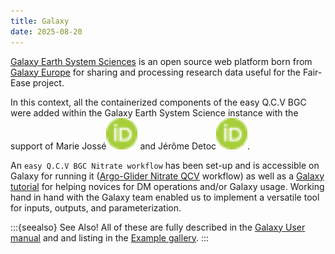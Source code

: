 ```yaml
---
title: Galaxy
date: 2025-08-20
---
```


[Galaxy Earth System Sciences](https://earth-system.usegalaxy.eu/) is an open source web platform born from [Galaxy Europe](https://galaxyproject.org/) for sharing and processing research data useful for the Fair-Ease project.

In this context, all the containerized components of the easy Q.C.V BGC were added within the Galaxy Earth System Science instance with the support of Marie Jossé[<img src="../../embedded-ressources/logo/ORCID-iD_icon_16x16.png" alt="orcidl" width="50px">](https://orcid.org/0009-0008-0622-604X) and Jérôme Detoc[<img src="../../embedded-ressources/logo/ORCID-iD_icon_16x16.png" alt="orcidl" width="50px">](https://orcid.org/0009-0009-1320-8349).

An `easy Q.C.V BGC Nitrate workflow` has been set-up and is accessible on Galaxy for running it ([Argo-Glider Nitrate QCV](https://earth-system.usegalaxy.eu/published/workflow?id=44827462c065bae3) workflow) as well as a [Galaxy tutorial](https://training.galaxyproject.org/training-material/topics/climate/tutorials/ocean_qcv_analysis/tutorial.html) for helping novices for DM operations and/or Galaxy usage. 
Working hand in hand with the Galaxy team enabled us to implement a versatile tool for inputs, outputs, and parameterization.

:::{seealso} See Also!
All of these are fully described in the [Galaxy User manual](#galaxyUserManual) and and listing in the [Example gallery](#links). 
:::
